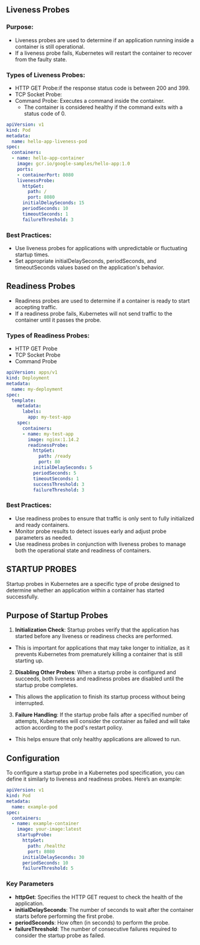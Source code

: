 ## Liveness Probes
### Purpose:
- Liveness probes are used to determine if an application running inside a container is still operational. 
- If a liveness probe fails, Kubernetes will restart the container to recover from the faulty state.

### Types of Liveness Probes:
- HTTP GET Probe:if the response status code is between 200 and 399.
- TCP Socket Probe: 
- Command Probe: Executes a command inside the container. 
  - The container is considered healthy if the command exits with a status code of 0.

```yaml
apiVersion: v1
kind: Pod
metadata:
  name: hello-app-liveness-pod
spec:
  containers:
  - name: hello-app-container
    image: gcr.io/google-samples/hello-app:1.0
    ports:
    - containerPort: 8080
    livenessProbe:
      httpGet:
        path: /
        port: 8080
      initialDelaySeconds: 15
      periodSeconds: 10
      timeoutSeconds: 1
      failureThreshold: 3
```
### Best Practices:
- Use liveness probes for applications with unpredictable or fluctuating startup times.
- Set appropriate initialDelaySeconds, periodSeconds, and timeoutSeconds values based on the application's behavior.

## Readiness Probes
- Readiness probes are used to determine if a container is ready to start accepting traffic. 
- If a readiness probe fails, Kubernetes will not send traffic to the container until it passes the probe.
### Types of Readiness Probes:
- HTTP GET Probe
- TCP Socket Probe
- Command Probe

```yaml
apiVersion: apps/v1
kind: Deployment
metadata:
  name: my-deployment
spec:
  template:
    metadata:
      labels:
        app: my-test-app
    spec:
      containers:
      - name: my-test-app
        image: nginx:1.14.2
        readinessProbe:
          httpGet:
            path: /ready
            port: 80
          initialDelaySeconds: 5
          periodSeconds: 5
          timeoutSeconds: 1
          successThreshold: 3
          failureThreshold: 3
```

### Best Practices:
- Use readiness probes to ensure that traffic is only sent to fully initialized and ready containers.
- Monitor probe results to detect issues early and adjust probe parameters as needed.
- Use readiness probes in conjunction with liveness probes to manage both the operational state and readiness of containers.
## STARTUP PROBES
Startup probes in Kubernetes are a specific type of probe designed to determine whether an application within a container has started successfully. 

## Purpose of Startup Probes

1. **Initialization Check**: Startup probes verify that the application has started before any liveness or readiness checks are performed. 
- This is important for applications that may take longer to initialize, as it prevents Kubernetes from prematurely killing a container that is still starting up.

2. **Disabling Other Probes**: When a startup probe is configured and succeeds, both liveness and readiness probes are disabled until the startup probe completes. 
- This allows the application to finish its startup process without being interrupted.

3. **Failure Handling**: If the startup probe fails after a specified number of attempts, Kubernetes will consider the container as failed and will take action according to the pod's restart policy. 
- This helps ensure that only healthy applications are allowed to run.

## Configuration

To configure a startup probe in a Kubernetes pod specification, you can define it similarly to liveness and readiness probes. Here’s an example:

```yaml
apiVersion: v1
kind: Pod
metadata:
  name: example-pod
spec:
  containers:
  - name: example-container
    image: your-image:latest
    startupProbe:
      httpGet:
        path: /healthz
        port: 8080
      initialDelaySeconds: 30
      periodSeconds: 10
      failureThreshold: 5
```

### Key Parameters

- **httpGet**: Specifies the HTTP GET request to check the health of the application.
- **initialDelaySeconds**: The number of seconds to wait after the container starts before performing the first probe.
- **periodSeconds**: How often (in seconds) to perform the probe.
- **failureThreshold**: The number of consecutive failures required to consider the startup probe as failed.
